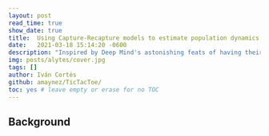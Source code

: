 ```yaml
---
layout: post
read_time: true
show_date: true
title:  Using Capture-Recapture models to estimate population dynamics
date:   2021-03-18 15:14:20 -0600
description: "Inspired by Deep Mind's astonishing feats of having their Alpha Go, Alpha Zero and Alpha Star programs learn (and be amazing at it) Go, Chess, Atari games and lately Starcraft; I set myself to the task of programming a neural network that will learn by itself how to play the ancient game of tic tac toe. How hard could it be?"
img: posts/alytes/cover.jpg
tags: []
author: Iván Cortés
github: amaynez/TicTacToe/
toc: yes # leave empty or erase for no TOC
---
```


## Background
